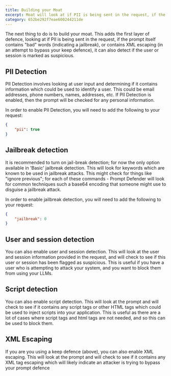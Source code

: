 ```yaml
---
title: Building your Moat
excerpt: Moat will look at if PII is being sent in the request, if the prompt itself contains "bad" words (indicating a jailbreak), or contains XML escaping (in an attempt to bypass your keep defence), it can also detect if the user or session is marked as suspicious. 
category: 652be292f7eae600244211de
---
```


The next thing to do is to build your moat. This adds the first layer of defence, looking at if PII is being sent in the
request, if the prompt itself contains "bad" words (indicating a jailbreak), or contains XML escaping (in an attempt to bypass
your keep defence), it can also detect if the user or session is marked as suspicious.

## PII Detection

PII Detection involves looking at user input and determining if it contains information which could be used to identify a user.
This could be email addresses, phone numbers, names, addresses, etc. If PII Detection is enabled, then the prompt will be
checked for any personal information.

In order to enable PII Detection, you will need to add the following to your request:

```json
{
    "pii": true
}
```

## Jailbreak detection

It is recommended to turn on jail-break detection; for now the only option available in 'Basic' jailbreak detection. This will look for keywords which are known to be used in jailbreak attacks. This might check for things like "ignore previous";
for each of these commands - Prompt Defender will look for common techniques such a base64 encoding that someone might use to
disguise a jailbreak attack.

In order to enable jailbreak detection, you will need to add the following to your request:

```json
{
    "jailbreak": 0
}
```

## User and session detection

You can also enable user and session detection. This will look at the user and session information provided in the request, and
will check to see if this user or session has been flagged as suspicious. This is useful if you have a user who is attempting
to attack your system, and you want to block them from using your LLMs.

## Script detection

You can also enable script detection. This will look at the prompt and will check to see if it contains any script tags or
other HTML tags which could be used to inject scripts into your application. This is useful as there are a lot of cases
where script tags and html tags are not needed, and so this can be used to block them.

## XML Escaping

If you are you using a keep defence (above), you can also enable XML escaping. This will look at the prompt and
will check to see if it contains any XML tag escaping which will likely indicate an attacker is trying to bypass your prompt defence
